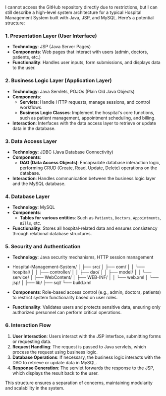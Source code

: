 I cannot access the GitHub repository directly due to restrictions, but I can still describe a high-level system architecture for a typical Hospital Management System built with Java, JSP, and MySQL. Here’s a potential structure:

### 1. **Presentation Layer (User Interface)**
   - **Technology**: JSP (Java Server Pages)
   - **Components**: Web pages that interact with users (admin, doctors, patients, etc.)
   - **Functionality**: Handles user inputs, form submissions, and displays data to the user.

### 2. **Business Logic Layer (Application Layer)**
   - **Technology**: Java Servlets, POJOs (Plain Old Java Objects)
   - **Components**: 
     - **Servlets**: Handle HTTP requests, manage sessions, and control workflows.
     - **Business Logic Classes**: Implement the hospital's core functions, such as patient management, appointment scheduling, and billing.
   - **Interaction**: Interfaces with the data access layer to retrieve or update data in the database.

### 3. **Data Access Layer**
   - **Technology**: JDBC (Java Database Connectivity)
   - **Components**: 
     - **DAO (Data Access Objects)**: Encapsulate database interaction logic, performing CRUD (Create, Read, Update, Delete) operations on the database.
   - **Interaction**: Handles communication between the business logic layer and the MySQL database.

### 4. **Database Layer**
   - **Technology**: MySQL
   - **Components**: 
     - **Tables for various entities**: Such as `Patients`, `Doctors`, `Appointments`, `Bills`, etc.
   - **Functionality**: Stores all hospital-related data and ensures consistency through relational database structures.

### 5. **Security and Authentication**
   - **Technology**: Java security mechanisms, HTTP session management
   - Hospital-Management-System/
│
├── src/
│   ├── com/
│   │   └── hospital/
│   │       ├── controller/
│   │       ├── dao/
│   │       ├── model/
│   │       └── service/
│
├── WebContent/
│   ├── WEB-INF/
│   │   └── web.xml
│   └── jsp/
│
├── lib/
├── sql/
└── build.xml

   - **Components**: Role-based access control (e.g., admin, doctors, patients) to restrict system functionality based on user roles.
   - **Functionality**: Validates users and protects sensitive data, ensuring only authorized personnel can perform critical operations.

### 6. **Interaction Flow**
   1. **User Interaction**: Users interact with the JSP interface, submitting forms or requesting data.
   2. **Request Handling**: The request is passed to Java servlets, which process the request using business logic.
   3. **Database Operations**: If necessary, the business logic interacts with the DAO to retrieve or update data in MySQL.
   4. **Response Generation**: The servlet forwards the response to the JSP, which displays the result back to the user.

This structure ensures a separation of concerns, maintaining modularity and scalability in the system.
